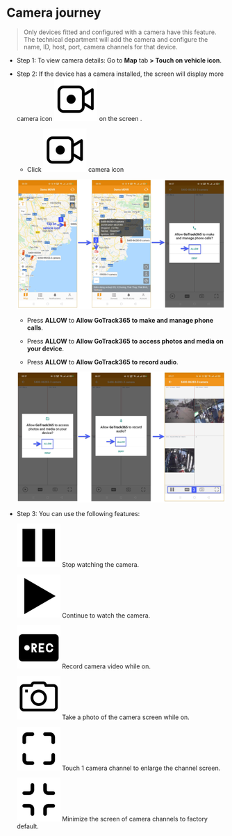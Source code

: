 # Camera journey
> Only devices fitted and configured with a camera have this feature. The technical department will add the camera and configure the name, ID, host, port, camera channels for that device.

* Step 1: To view camera details: Go to **Map** tab **> Touch on vehicle icon**.
 
* Step 2: If the device has a camera installed, the screen will display more camera icon <span class="icon-left svg-filter-circlered">![Ok](/docs/assets/images/web-interface/icon/SVG/icons8-live-video-on.svg) on the screen .

    * Click <span class="icon-left svg-filter-circlered">![Ok](/docs/assets/images/web-interface/icon/SVG/icons8-live-video-on.svg) camera icon 

    <span style="display:block;text-align:center">![Interface Web](/docs/assets/images/web-english/gotrack365-el/cam-mdvr-365.jpg)

    * Press **ALLOW** to **Allow GoTrack365 to make and manage phone calls**.

    * Press **ALLOW** to **Allow GoTrack365 to access photos and media on your device**.

    * Press **ALLOW** to **Allow GoTrack365 to record audio**.

    <span style="display:block;text-align:center">![Interface Web](/docs/assets/images/web-english/gotrack365-el/allow.jpg)

* Step 3: You can use the following features:

    <span class="icon-left svg-filter-info">![Ok](/docs/assets/images/web-interface/icon/SVG/icons8-pause.svg) Stop watching the camera.

    <span class="icon-left svg-filter-info">![Ok](/docs/assets/images/web-interface/icon/SVG/icons8-play.svg) Continue to watch the camera.

    <span class="icon-left svg-filter-info">![Ok](/docs/assets/images/web-interface/icon/SVG/icons8-video-record.svg) Record camera video while on.

    <span class="icon-left svg-filter-info">![Ok](/docs/assets/images/web-interface/icon/SVG/icons8-camera.svg) Take a photo of the camera screen while on.

    <span class="icon-left svg-filter-info">![Ok](/docs/assets/images/web-interface/icon/SVG/icons8-full-screen.svg) Touch 1 camera channel to enlarge the channel screen.

    <span class="icon-left svg-filter-info">![Ok](/docs/assets/images/web-interface/icon/SVG/icons8-normal-screen.svg) Minimize the screen of camera channels to factory default.